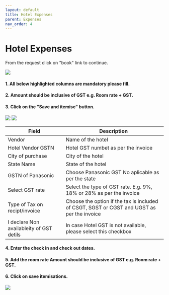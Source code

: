 ```yaml
---
layout: default
title: Hotel Expenses
parent: Expenses 
nav_order: 4
---
```

# Hotel Expenses

From the request click on "book" link to continue.

<img src="{{ site.url }}{{ site.baseurl }}\assets\images\expences\e2.png"> 

#### 1. All below highlighted columns are mandatory please fill.

#### 2. Amount should be inclusive of GST e.g. Room rate + GST.

#### 3. Click on the "Save and itemise" button. 

<img src="{{ site.url }}{{ site.baseurl }}\assets\images\expences\ex6.png"> 

<img src="{{ site.url }}{{ site.baseurl }}\assets\images\expences\e3.png"> 

Field | Description
--- | ---
Vendor | Name of the hotel
Hotel Vendor GSTN | Hotel GST numbet as per the invoice
City of purchase | City of the hotel
State Name | State of the hotel
GSTN of Panasonic | Choose Panasonic GST No aplicable as per the state 
Select GST rate | Select the type of GST rate. E.g. 9%, 18% or 28% as per the invoice
Type of Tax on recipt/invoice | Choose the option if the tax is included of CSGT, SGST or CGST and UGST as per the invoice
I declare Non availableity of GST detils | In case Hotel GST is not available, please select this checkbox

#### 4. Enter the check in and check out dates.

#### 5. Add the room rate Amount should be inclusive of GST e.g. Room rate + GST.

#### 6. Click on save itemisations. 

<img src="{{ site.url }}{{ site.baseurl }}\assets\images\expences\e4.png"> 
